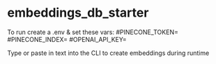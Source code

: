 # embeddings_db_starter


To run create a .env & set these vars:
#PINECONE_TOKEN=
#PINECONE_INDEX=
#OPENAI_API_KEY=

Type or paste in text into the CLI to create embeddings during runtime
